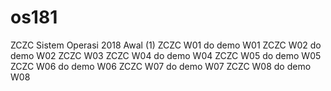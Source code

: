 # os181
ZCZC Sistem Operasi 2018 Awal (1)
ZCZC W01 do demo W01
ZCZC W02 do demo W02
ZCZC W03 
ZCZC W04 do demo W04
ZCZC W05 do demo W05
ZCZC W06 do demo W06
ZCZC W07 do demo W07
ZCZC W08 do demo W08
